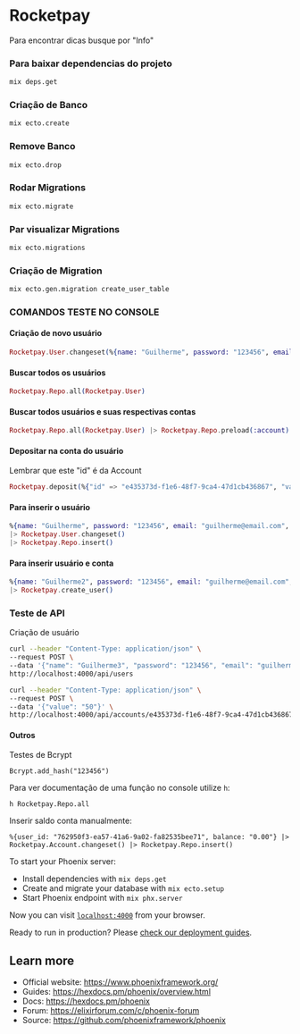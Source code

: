# Rocketpay

Para encontrar dicas busque por "Info"

### Para baixar dependencias do projeto
```sh
mix deps.get
```

### Criação de Banco
```sh
mix ecto.create
```

### Remove Banco
```sh
mix ecto.drop
```

### Rodar Migrations
```sh
mix ecto.migrate
```

### Par visualizar Migrations
```sh
mix ecto.migrations
```

### Criação de Migration
```sh
mix ecto.gen.migration create_user_table
```

### COMANDOS TESTE NO CONSOLE

#### Criação de novo usuário
```elixir
Rocketpay.User.changeset(%{name: "Guilherme", password: "123456", email: "guilherme@email.com", nickname: "guilherme", age: 32}) 
```

#### Buscar todos os usuários
```elixir
Rocketpay.Repo.all(Rocketpay.User)
```

#### Buscar todos usuários e suas respectivas contas
```elixir
Rocketpay.Repo.all(Rocketpay.User) |> Rocketpay.Repo.preload(:account)
```

#### Depositar na conta do usuário
Lembrar que este "id" é da Account
```elixir
Rocketpay.deposit(%{"id" => "e435373d-f1e6-48f7-9ca4-47d1cb436867", "value" => "50.0"})
```

#### Para inserir o usuário
```elixir
%{name: "Guilherme", password: "123456", email: "guilherme@email.com", nickname: "guilherme", age: 32}
|> Rocketpay.User.changeset()
|> Rocketpay.Repo.insert()
```

#### Para inserir usuário e conta
```elixir
%{name: "Guilherme2", password: "123456", email: "guilherme@email.com", nickname: "guilherme", age: 32}
|> Rocketpay.create_user()
```

### Teste de API
Criação de usuário
```sh
curl --header "Content-Type: application/json" \
--request POST \
--data '{"name": "Guilherme3", "password": "123456", "email": "guilherme3@email.com", "nickname": "guilherme3", "age": 32}' \
http://localhost:4000/api/users
```
```sh
curl --header "Content-Type: application/json" \
--request POST \
--data '{"value": "50"}' \
http://localhost:4000/api/accounts/e435373d-f1e6-48f7-9ca4-47d1cb436867/deposit
```


#### Outros

Testes de Bcrypt

```
Bcrypt.add_hash("123456")
```

Para ver documentação de uma função no console utilize `h`:
```
h Rocketpay.Repo.all
```

Inserir saldo conta manualmente:
```
%{user_id: "762950f3-ea57-41a6-9a02-fa82535bee71", balance: "0.00"} |> Rocketpay.Account.changeset() |> Rocketpay.Repo.insert()
```

To start your Phoenix server:

  * Install dependencies with `mix deps.get`
  * Create and migrate your database with `mix ecto.setup`
  * Start Phoenix endpoint with `mix phx.server`

Now you can visit [`localhost:4000`](http://localhost:4000) from your browser.

Ready to run in production? Please [check our deployment guides](https://hexdocs.pm/phoenix/deployment.html).

## Learn more

  * Official website: https://www.phoenixframework.org/
  * Guides: https://hexdocs.pm/phoenix/overview.html
  * Docs: https://hexdocs.pm/phoenix
  * Forum: https://elixirforum.com/c/phoenix-forum
  * Source: https://github.com/phoenixframework/phoenix
